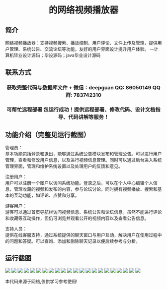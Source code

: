 <p><h1 align="center">的网络视频播放器</h1></p>

## 简介
网络视频播放器：支持视频搜索、播放控制、用户评论、文件上传及管理，提供用户管理、系统公告、交流论坛等功能，友好的用户界面设计提升用户体验。    --计算机毕业设计源码；毕设源码；java毕业设计源码


## 联系方式
<p><h3 align="center">获取完整代码与数据库文件 + 微信：deepguan QQ: 86050149 QQ群: 783742310</h3></p>
<p><h3 align="center">可帮忙远程部署 包运行成功！提供远程部署、修改代码、设计文档指导、代码讲解等服务！</h3></p>

## 功能介绍（完整见运行截图）
管理员：  
基本功能包括登录和退出，能够通过系统公告模块发布和管理公告。可以进行用户管理，查看和修改用户信息，以及进行视频信息管理。同时可以通过后台进入系统管理界面，管理和维护系统设置以及处理用户的反馈和意见。

注册用户：  
用户可以注册一个账户以访问系统功能。登录之后，可以在个人中心编辑个人信息，管理收藏的视频和发布的内容，参与论坛讨论。同时拥有视频播放、搜索和基本的互动功能，如评论、点赞和分享。

游客用户：  
游客可以通过首页导航栏访问视频信息、系统公告和论坛信息。虽然不能进行评论和收藏等互动操作，但仍可浏览并观看公开的视频内容以及查看公告信息。

支持人员：  
提供在线客服支持，通过系统提供的聊天窗口与用户互动，解决用户在使用过程中的问题和答疑。可以查询、添加和删除聊天记录以便后续参考与分析。


## 运行截图
![](img/001.jpg)
![](img/002.jpg)
![](img/003.jpg)
![](img/004.jpg)
![](img/005.jpg)
![](img/006.jpg)
![](img/007.jpg)
![](img/008.jpg)
![](img/009.jpg)
![](img/010.jpg)
![](img/011.jpg)
![](img/012.jpg)
![](img/013.jpg)
![](img/014.jpg)
![](img/015.jpg)
![](img/016.jpg)
![](img/017.jpg)
![](img/018.jpg)
![](img/019.jpg)
![](img/020.jpg)
![](img/021.jpg)
![](img/022.jpg)

<p>本代码来源于网络,仅供学习参考使用!</p>
